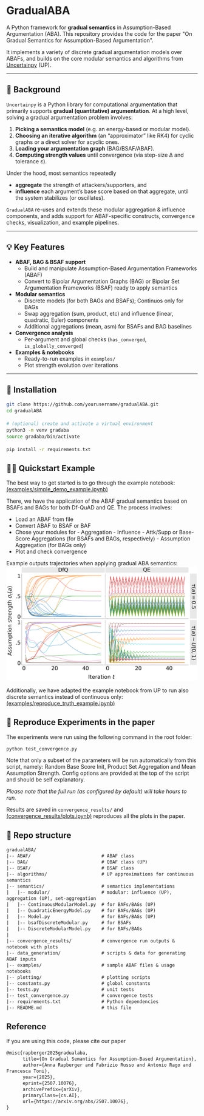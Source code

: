 # GradualABA

A Python framework for **gradual semantics** in Assumption-Based Argumentation (ABA).  This repository provides the code for the paper "On Gradual Semantics for Assumption-Based Argumentation". 

It implements a variety of discrete gradual argumentation models over ABAFs, and builds on the core modular semantics and algorithms from [Uncertainpy](https://github.com/nicopotyka/Uncertainpy) (UP).

---

## 📖 Background

`Uncertainpy` is a Python library for computational argumentation that primarily supports **gradual (quantitative) argumentation**.  At a high level, solving a gradual argumentation problem involves:

1. **Picking a semantics model** (e.g. an energy-based or modular model).  
2. **Choosing an iterative algorithm** (an “approximator” like RK4) for cyclic graphs or a direct solver for acyclic ones.  
3. **Loading your argumentation graph** (BAG/BSAF/ABAF).  
4. **Computing strength values** until convergence (via step-size Δ and tolerance ε).  

Under the hood, most semantics repeatedly  
- **aggregate** the strength of attackers/supporters, and  
- **influence** each argument’s base score based on that aggregate, until the system stabilizes (or oscillates).

`GradualABA` re-uses and extends these modular aggregation & influence components, and adds support for ABAF-specific constructs, convergence checks, visualization, and example pipelines.

---

## 💡 Key Features

- **ABAF, BAG & BSAF support**  
  - Build and manipulate Assumption-Based Argumentation Frameworks (ABAF)  
  - Convert to Bipolar Argumentation Graphs (BAG) or Bipolar Set Argumentation Frameworks (BSAF) ready to apply semantics
- **Modular semantics**  
  - Discrete models (for both BAGs and BSAFs); Continuos only for BAGs
  - Swap aggregation (sum, product, etc) and influence (linear, quadratic, Euler) components
  - Additional aggregations (mean, asm) for BSAFs and BAG baselines
- **Convergence analysis**  
  - Per-argument and global checks (`has_converged`, `is_globally_converged`)  
- **Examples & notebooks**  
  - Ready-to-run examples in `examples/`  
  - Plot strength evolution over iterations

---

## 🚀 Installation

```bash
git clone https://github.com/yourusername/gradualABA.git
cd gradualABA

# (optional) create and activate a virtual environment
python3 -m venv gradaba
source gradaba/bin/activate

pip install -r requirements.txt
```

## 🏃‍♂️ Quickstart Example

The best way to get started is to go through the example notebook: [(examples/simple_demo_example.ipynb)](examples/simple_demo_example.ipynb)

There, we have the application of the ABAF gradual semantics based on BSAFs and BAGs for both Df-QuAD and QE. The process involves:
- Load an ABAF from file
- Convert ABAF to BSAF or BAF
- Chose your modules for
        - Aggregation
        - Influence
        - Attk/Supp or Base-Score Aggregations (for BSAFs and BAGs, respectively)
        - Assumption Aggregation (for BAGs only)
- Plot and check convergence

Example outputs trajectories when applying gradual ABA semantics:
![Strength evolution trajectories](examples/ex_trajectories.png)


Additionally, we have adapted the example notebook from UP to run also discrete semantics instead of continuous only:[(examples/reproduce_truth_example.ipynb)](examples/reproduce_truth_example.ipynb)

## 🔬 Reproduce Experiments in the paper

The experiments were run using the following command in the root folder:
```bash
python test_convergence.py
```
Note that only a subset of the parameters will be run automatically from this script, namely: Random Base Score Init, Product Set Aggregation and Mean Assumption Strength. Config options are provided at the top of the script and should be self explanatory. 

*Please note that the full run (as configured by default) will take hours to run.*

Results are saved in `convergence_results/` and [(convergence_results/plots.ipynb)](convergence_results/plots.ipynb) reproduces all the plots in the paper.

## 📂 Repo structure

```text
gradualABA/
|-- ABAF/                          # ABAF class
|-- BAG/                           # QBAF class (UP)
|-- BSAF/                          # BSAF class
|-- algorithms/                    # UP approximations for continuous semantics
|-- semantics/                     # semantics implementations
|   |-- modular/                   # modular: influence (UP), aggregation (UP), set-aggregation
|   |-- ContinuousModularModel.py  # for BAFs/BAGs (UP)
|   |-- QuadraticEnergyModel.py    # for BAFs/BAGs (UP)
|   |-- Model.py                   # for BAFs/BAGs (UP)
|   |-- bsafDiscreteModular.py     # for BSAFs
|   |-- DiscreteModularModel.py    # for BAFs/BAGs
|
|-- convergence_results/           # convergence run outputs & notebook with plots
|-- data_generation/               # scripts & data for generating ABAF inputs
|-- examples/                      # sample ABAF files & usage notebooks
|-- plotting/                      # plotting scripts
|-- constants.py                   # global constants
|-- tests.py                       # unit tests
|-- test_convergence.py            # convergence tests
|-- requirements.txt               # Python dependencies
|-- README.md                      # this file
```


## Reference
If you are using this code, please cite our paper
```
@misc{rapberger2025gradualaba,
      title={On Gradual Semantics for Assumption-Based Argumentation}, 
      author={Anna Rapberger and Fabrizio Russo and Antonio Rago and Francesca Toni},
      year={2025},
      eprint={2507.10076},
      archivePrefix={arXiv},
      primaryClass={cs.AI},
      url={https://arxiv.org/abs/2507.10076}, 
}
```
